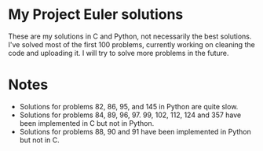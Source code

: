 # My Project Euler solutions
These are my solutions in C and Python, not necessarily the best solutions. I've solved most of the first 100 problems, currently working on cleaning the code and uploading it. I will try to solve more problems in the future.

# Notes
- Solutions for problems 82, 86, 95, and 145 in Python are quite slow.
- Solutions for problems 84, 89, 96, 97. 99, 102, 112, 124 and 357 have been implemented in C but not in Python.
- Solutions for problems 88, 90 and 91 have been implemented in Python but not in C.
